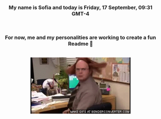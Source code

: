 


<div align="center">
<h3 >My name is Sofia and today is Friday, 17 September, 09:31 GMT-4</h3><br>
<h3 >For now, me and my personalities are working to create a fun Readme 👋
</h3><br>
<img src='img/dwight.gif' alt='working...'/>
</div>
